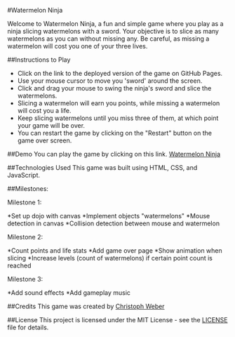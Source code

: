 #Watermelon Ninja

Welcome to Watermelon Ninja, a fun and simple game where you play as a ninja slicing watermelons with a sword. Your objective is to slice as many watermelons as you can without missing any. Be careful, as missing a watermelon will cost you one of your three lives.

##Instructions to Play

* Click on the link to the deployed version of the game on GitHub Pages.
* Use your mouse cursor to move you 'sword' around the screen.
* Click and drag your mouse to swing the ninja's sword and slice the watermelons.
* Slicing a watermelon will earn you points, while missing a watermelon will cost you a life.
* Keep slicing watermelons until you miss three of them, at which point your game will be over.
* You can restart the game by clicking on the "Restart" button on the game over screen.

##Demo
You can play the game by clicking on this link. [Watermelon Ninja](https://webster312.github.io/Watermelon-Ninja/)

##Technologies Used
This game was built using HTML, CSS, and JavaScript.

##Milestones:

Milestone 1:

*Set up dojo with canvas
*Implement objects "watermelons"
*Mouse detection in canvas
*Collision detection between mouse and watermelon

Milestone 2:

*Count points and life stats
*Add game over page
*Show animation when slicing
*Increase levels (count of watermelons) if certain point count is reached

Milestone 3:

*Add sound effects
*Add gameplay music

##Credits
This game was created by [Christoph Weber](https://github.com/Webster312)

##License
This project is licensed under the MIT License - see the [LICENSE](https://github.com/Webster312/Watermelon-Ninja/blob/main/MIT%20License.txt) file for details.